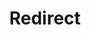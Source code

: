 ﻿---
layout: src/layouts/Redirect.astro
title: Redirect
redirect: https://octopus.com/docs/octopus-rest-api/octopus.server.exe-command-line/version
pubDate:  2023-01-01
navSearch: false
navSitemap: false
navMenu: false
---
